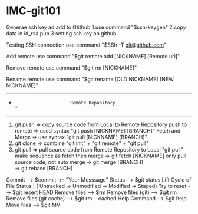 # IMC-git101
Generae ssh key ad add to Gtithub
1.use command "$ssh-keygen"
2.copy data in id_rsa.pub
3.setting ssh key on github

Testing SSH connection
use command "$SSh -T git@github.com"

Add remote
use command "$git remote add [NICKNAME] [Remote url]"

Remove remote
use command "$git rm [NICKNAME]"

Rename remote
use command "$git rename [OLD NICKNAME] [NEW NICKNAME]"

******************************************************
*                          Remote Repository                                      *
******************************************************
1) git push => copy source code from Local to Remote Repository
    push to remote => used syntax "git push [NICKNAME] [BRANCH]"
    Fetch and Merge => use syntax "git pull [NICKNAME] [BRANCH]"
2) git clone => combine "git init" + "git remote" + "git pull" 
3) git pull => pull source code from Remote Repository to Local
    "git pull" make sequence as fetch then merge
    => git fetch [NICKNAME] only pull source code, not auto merge
    => git merge [BRANCH]  
	=> git rebase [BRANCH]  

Commit --> $commit -m "Your Messsage"
Status --> $git status
Lift Cycle of File Status | ( Untracked -> Unmodified -> Modified -> Staged)
Try to reset --> $git resert HEAD <file>
Remove files --> $rm <file>
Remove files (git) --> $git rm <file>
Remove files (git cache) --> $git rm --cached <file>
Help Command --> $git help <COMMAND>
Move files --> $git MV <NAME> <NEW NAME>

